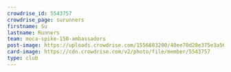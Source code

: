 ```yaml
---
crowdrise_id: 5543757
crowdrise_page: surunners
firstname: Su 
lastname: Runners
team: moca-spike-150-ambassadors
post-image: https://uploads.crowdrise.com/1556683200/40ee70d28e375e3a5626d119f258b622.jpg?d=900x600
card-image: https://cdn.crowdrise.com/v2/photo/file/member/5543757
type: club
---
```

